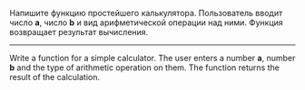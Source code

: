 Напишите функцию простейшего калькулятора. Пользователь вводит число **a**, 
число **b** и вид арифметической операции над ними. Функция возвращает результат вычисления.

---
Write a function for a simple calculator. The user enters a number **a**, 
number **b** and the type of arithmetic operation on them. The function returns the result of the calculation.